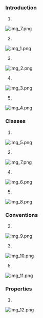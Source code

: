 ### Introduction

1.
![img_7.png](img.png)

2.
![img_1.png](img_1.png)

3.
![img_2.png](img_2.png)

4.
![img_3.png](img_3.png)

5.
![img_4.png](img_4.png)


### Classes

1.
![img_5.png](img_5.png)

2.
![img_7.png](img_7.png)

4.
![img_6.png](img_6.png)

5.
![img_8.png](img_8.png)

### Conventions

2.
![img_9.png](img_9.png)

3.
![img_10.png](img_10.png)

5.
![img_11.png](img_11.png)

### Properties

1.
![img_12.png](img_12.png)